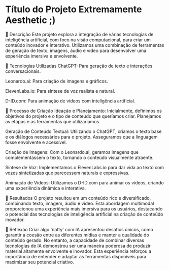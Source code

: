 # Título do Projeto Extremamente Aesthetic ;)

📒 Descrição
Este projeto explora a integração de várias tecnologias de inteligência artificial, com foco na visão computacional, para criar um conteúdo inovador e interativo. Utilizamos uma combinação de ferramentas de geração de texto, imagens, áudio e vídeo para desenvolver uma experiência imersiva e envolvente.

🤖 Tecnologias Utilizadas
ChatGPT: Para geração de texto e interações conversacionais.

Leonardo.ai: Para criação de imagens e gráficos.

ElevenLabs.io: Para síntese de voz realista e natural.

D-ID.com: Para animação de vídeos com inteligência artificial.

🧐 Processo de Criação
Ideação e Planejamento: Inicialmente, definimos os objetivos do projeto e o tipo de conteúdo que queríamos criar. Planejamos as etapas e as ferramentas que utilizaríamos.

Geração de Conteúdo Textual: Utilizando o ChatGPT, criamos o texto base e os diálogos necessários para o projeto. Asseguramos que a linguagem fosse envolvente e acessível.

Criação de Imagens: Com o Leonardo.ai, geramos imagens que complementassem o texto, tornando o conteúdo visualmente atraente.

Síntese de Voz: Implementamos o ElevenLabs.io para dar vida ao texto com vozes sintetizadas que parecessem naturais e expressivas.

Animação de Vídeos: Utilizamos o D-ID.com para animar os vídeos, criando uma experiência dinâmica e interativa.

🚀 Resultados
O projeto resultou em um conteúdo rico e diversificado, combinando texto, imagem, áudio e vídeo. Esta abordagem multimodal proporcionou uma experiência mais imersiva para os usuários, destacando o potencial das tecnologias de inteligência artificial na criação de conteúdo inovador.

💭 Reflexão 
Criar algo 'natty' com IA apresentou desafios únicos, como garantir a coesão entre as diferentes mídias e manter a qualidade do conteúdo gerado. No entanto, a capacidade de combinar diversas tecnologias de IA demonstrou ser uma maneira poderosa de produzir material altamente envolvente e inovador. Esta experiência reforçou a importância de entender e adaptar as ferramentas disponíveis para maximizar seu potencial criativo.


